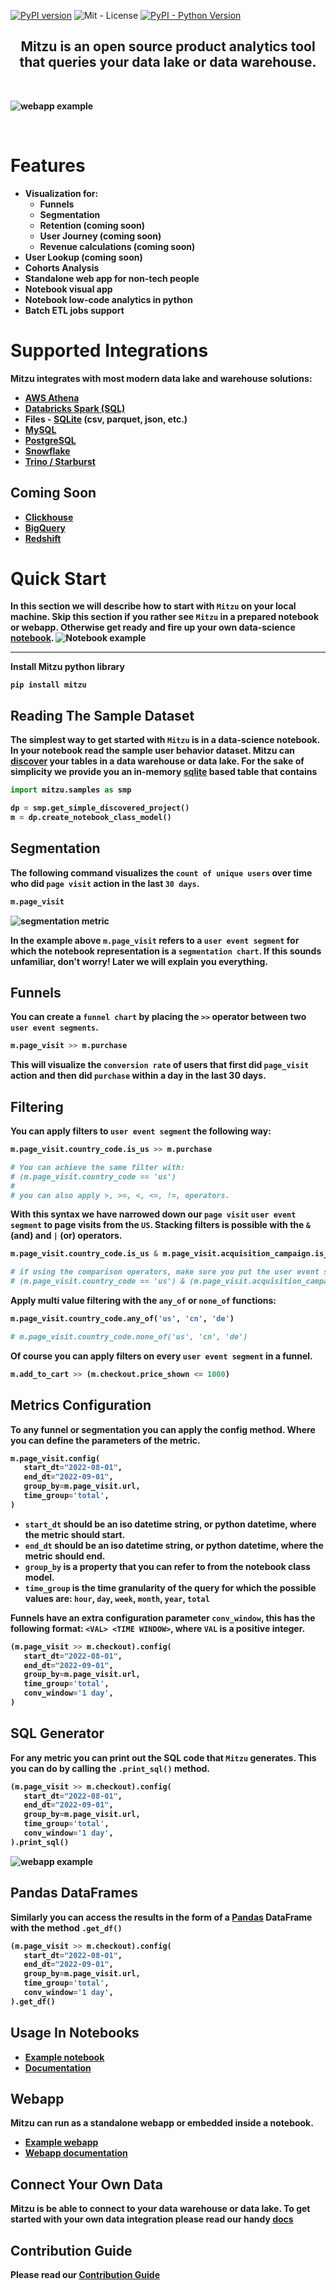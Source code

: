 
[![PyPI version](https://badge.fury.io/py/mitzu.svg)](https://badge.fury.io/py/mitzu)
![Mit - License](https://img.shields.io/pypi/l/mitzu)
[![PyPI - Python Version](https://img.shields.io/pypi/pyversions/mitzu.svg)](https://pypi.org/project/mitzu/)


<h2 align="center">
<b>Mitzu<b> is an open source <b>product analytics </b> tool that queries your <b>data lake</b> or <b>data warehouse</b>.
</h2>
</br>

![webapp example](https://raw.githubusercontent.com/mitzu-io/mitzu/main/resources/hero.gif)

</br>

# Features
-  Visualization for:
   - Funnels 
   - Segmentation
   - Retention (coming soon)
   - User Journey (coming soon)
   - Revenue calculations (coming soon)
- User Lookup (coming soon)
- Cohorts Analysis
- Standalone web app for non-tech people
- Notebook visual app
- Notebook low-code analytics in python
- Batch ETL jobs support

# Supported Integrations
Mitzu integrates with most modern data lake and warehouse solutions:

- [AWS Athena](https://aws.amazon.com/athena/?whats-new-cards.sort-by=item.additionalFields.postDateTime&whats-new-cards.sort-order=desc)
- [Databricks Spark (SQL)](https://www.databricks.com/product/databricks-sql)
- Files - [SQLite](https://www.sqlite.org/index.html) (csv, parquet, json, etc.)
- [MySQL](https://www.mysql.com/)
- [PostgreSQL](https://www.postgresql.org/)
- [Snowflake](https://www.snowflake.com/en/)
- [Trino / Starburst](https://trino.io/)

## Coming Soon
- [Clickhouse](https://clickhouse.com/)
- [BigQuery](https://cloud.google.com/bigquery/)
- [Redshift](https://aws.amazon.com/redshift/)

# Quick Start

In this section we will describe how to start with `Mitzu` on your local machine. Skip this section if you rather see `Mitzu` in a prepared notebook or webapp. Otherwise get ready and fire up your own data-science [notebook](https://jupyter.org/). 
![Notebook example](https://raw.githubusercontent.com/mitzu-io/mitzu/main/resources/mitzu_in_notebook.gif)

----

Install Mitzu python library

```
pip install mitzu
```

## Reading The Sample Dataset

The simplest way to get started with `Mitzu` is in a data-science notebook. In your notebook read the sample user behavior dataset.
Mitzu can [discover](https://mitzu.io/documentation/discovery) your tables in a data warehouse or data lake. For the sake of simplicity we provide you an in-memory [sqlite](https://www.sqlite.org/index.html) based table that contains 

```python
import mitzu.samples as smp

dp = smp.get_simple_discovered_project()
m = dp.create_notebook_class_model()
```

## Segmentation

The following command visualizes the `count of unique users` over time who did `page visit` action in the last `30 days`.

```python
m.page_visit
```

![segmentation metric](https://raw.githubusercontent.com/mitzu-io/mitzu/main/resources/segmentation.png)

In the example above `m.page_visit` refers to a `user event segment` for which the notebook representation is a `segmentation chart`. 
If this sounds unfamiliar, don't worry! Later we will explain you everything.

## Funnels

You can create a `funnel chart` by placing the `>>` operator between two `user event segments`.

```python
m.page_visit >> m.purchase
```

This will visualize the `conversion rate` of users that first did `page_visit` action and then did `purchase` within a day in the last 30 days.

## Filtering

You can apply filters to `user event segment` the following way:

```python
m.page_visit.country_code.is_us >> m.purchase

# You can achieve the same filter with:
# (m.page_visit.country_code == 'us')
#
# you can also apply >, >=, <, <=, !=, operators.
```

With this syntax we have narrowed down our `page visit` `user event segment` to page visits from the `US`.
Stacking filters is possible with the `&` (and) and `|` (or) operators.

```python
m.page_visit.country_code.is_us & m.page_visit.acquisition_campaign.is_organic

# if using the comparison operators, make sure you put the user event segments in parenthesis.
# (m.page_visit.country_code == 'us') & (m.page_visit.acquisition_campaign == 'organic')
```

Apply multi value filtering with the `any_of` or `none_of` functions:

```python
m.page_visit.country_code.any_of('us', 'cn', 'de')

# m.page_visit.country_code.none_of('us', 'cn', 'de')
```

Of course you can apply filters on every `user event segment` in a funnel.

```python
m.add_to_cart >> (m.checkout.price_shown <= 1000)
```

## Metrics Configuration

To any funnel or segmentation you can apply the config method. Where you can define the parameters of the metric.

```python
m.page_visit.config(
   start_dt="2022-08-01",
   end_dt="2022-09-01",
   group_by=m.page_visit.url,
   time_group='total',
)
```

- `start_dt` should be an iso datetime string, or python datetime, where the metric should start.
- `end_dt` should be an iso datetime string, or python datetime, where the metric should end.
- `group_by` is a property that you can refer to from the notebook class model.
- `time_group` is the time granularity of the query for which the possible values are: `hour`, `day`, `week`, `month`, `year`, `total`

Funnels have an extra configuration parameter `conv_window`, this has the following format: `<VAL> <TIME WINDOW>`, where `VAL` is a positive integer. 

```python
(m.page_visit >> m.checkout).config(
   start_dt="2022-08-01",
   end_dt="2022-09-01",
   group_by=m.page_visit.url,
   time_group='total',
   conv_window='1 day',
)
```

## SQL Generator

For any metric you can print out the SQL code that `Mitzu` generates.
This you can do by calling the `.print_sql()` method.


```python
(m.page_visit >> m.checkout).config(
   start_dt="2022-08-01",
   end_dt="2022-09-01",
   group_by=m.page_visit.url,
   time_group='total',
   conv_window='1 day',
).print_sql()
```
![webapp example](https://raw.githubusercontent.com/mitzu-io/mitzu/main/resources/print_sql.png)

## Pandas DataFrames

Similarly you can access the results in the form of a [Pandas](https://pandas.pydata.org/) DataFrame with the method `.get_df()`

```python
(m.page_visit >> m.checkout).config(
   start_dt="2022-08-01",
   end_dt="2022-09-01",
   group_by=m.page_visit.url,
   time_group='total',
   conv_window='1 day',
).get_df()
```

## Usage In Notebooks

- [Example notebook](https://deepnote.com/@istvan-meszaros/Mitzu-Introduction-af037f5a-2184-494d-9362-6f4c69b5eedc) 
- [Documentation](https://mitzu.io/documentation/notebook) 

## Webapp

Mitzu can run as a standalone webapp or embedded inside a notebook.

- [Example webapp](https://app.mitzu.io)
- [Webapp documentation](https://mitzu.io/documentation/webapp)

## Connect Your Own Data

Mitzu is be able to connect to your data warehouse or data lake.
To get started with your own data integration please read our handy 
[docs](/DOCS.md)

## Contribution Guide

Please read our [Contribution Guide](/CONTRIBUTION.md)


